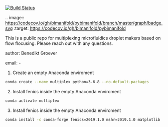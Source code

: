 [![Build Status](https://travis-ci.org/bimanifold/pybimanifold.svg?branch=master)](https://travis-ci.org/bimanifold/pybimanifold)

.. image:: https://codecov.io/gh/bimanifold/pybimanifold/branch/master/graph/badge.svg
  :target: https://codecov.io/gh/bimanifold/pybimanifold

This is a public repo for multiplexing microfluidics droplet makers based on flow flocusing. Please reach out with any questions.

author: Benedikt Groever

email: -

1) Create an empty Anaconda enviroment

```bash
conda create --name multiplex python=3.6.8 --no-default-packages
```

2) Install fenics inside the empty Anaconda enviroment

```bash
conda activate multiplex
```

3) Install fenics inside the empty Anaconda enviroment

```bash
conda install -c conda-forge fenics=2019.1.0 mshr=2019.1.0 matplotlib
```
